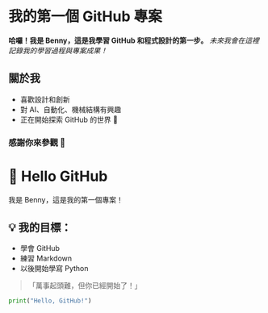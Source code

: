 # 我的第一個 GitHub 專案

**哈囉！我是 Benny，這是我學習 GitHub 和程式設計的第一步。**
*未來我會在這裡記錄我的學習過程與專案成果！*

## 關於我
- 喜歡設計和創新
- 對 AI、自動化、機械結構有興趣
- 正在開始探索 GitHub 的世界 🚀

### 感謝你來參觀 🙌

# 👋 Hello GitHub

我是 Benny，這是我的第一個專案！

## 💡 我的目標：
- 學會 GitHub
- 練習 Markdown
- 以後開始學寫 Python

> 「萬事起頭難，但你已經開始了！」

```python
print("Hello, GitHub!")

